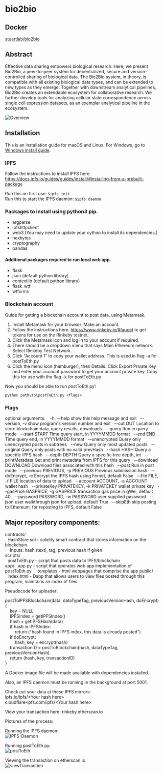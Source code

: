 # bio2bio

## Docker

[stuartlab/bio2bio](https://hub.docker.com/repository/docker/stuartlab/posttoeth)

## Abstract

Effective data sharing empowers biological research. Here, we present Bio2Bio, a peer-to-peer system for decentralized, secure and version-controlled sharing of biological data. The Bio2Bio system, in theory, is compatible with all existing biological data types, and can be extended to new types as they emerge. Together with downstream analytical pipelines, Bio2Bio creates an extendable ecosystem for collaborative research. We further develop tools for analyzing cellular state correspondence across single cell expression datasets, as an exemplar analytical pipeline in the ecosystem.

![Overview](overview.png)

## Installation
This is an installation guide for macOS and Linux. For Windows, go to [Windows install guide](windows_install.md).

### IPFS  
Follow the instructions to install IPFS here: https://docs.ipfs.io/guides/guides/install/#installing-from-a-prebuilt-package

Run this on first use: `$ipfs init`  
Run this to start the IPFS daemon: `$ipfs daemon`  

### Packages to install using python3 pip.  
* argparse
* ipfshttpclient
* web3 (You may need to update your cython to install its dependencies.)
* hexbytes
* cryptography
* pandas

#### Additional packages required to run local web app.
* flask
* json (default python library)
* contextlib (default python library)
* flask_wtf
* wtforms


### Blockchain account
Guide for getting a blockchain account to post data, using Metamask.  
1. Install Metamask for your browser. Make an account.
2. Follow the instructions here: https://www.rinkeby.io/#faucet to get tokens for use on the Rinkeby testnet.
3. Click the Metamask icon and log in to your account if required.
4. There should be a dropdown menu that says Main Ethereum network. Select Rinkeby Test Network.
5. Click "Account 1" to copy your wallet address. This is used in flag -a for postToEth.py
6. Click the menu icon (hamburger), then Details. Click Export Private Key and enter your account password to get your account private key. Copy this for use with the flag -k for postToEth.py

Now you should be able to run postToEth.py!

`python path\to\postToEth.py <flags>`

### Flags

optional arguments:
&nbsp;&nbsp;  -h, --help            show this help message and exit
  &nbsp;&nbsp;--version, -v         show program's version number and exit
  &nbsp;&nbsp;--out OUT             Location to store blockchain data, query results, downloads
  &nbsp;&nbsp;--query               Run in query mode
  &nbsp;&nbsp;--start START         Time query start, in YYYYMMDD format
  &nbsp;&nbsp;--end END             Time query end, in YYYYMMDD format
  &nbsp;&nbsp;--unencrypted         Query only unencrypted posts in subtrees
  &nbsp;&nbsp;--new                 Query only most updated posts
  &nbsp;&nbsp;--original            Query only posts with no valid prevHash
  &nbsp;&nbsp;--hash HASH           Query a specific IPFS hash
  &nbsp;&nbsp;--depth DEPTH         Query a specific tree depth, int
  &nbsp;&nbsp;--printMetadata       Get and print metadata from IPFS for this query
  &nbsp;&nbsp;--download DOWNLOAD   Download files associated with this hash
  &nbsp;&nbsp;--post                Run in post mode
  &nbsp;&nbsp;--previous PREVIOUS, -p PREVIOUS
                        Previous submission hash
  &nbsp;&nbsp;--doEncrypt, -e       Encrypt the IPFS hash using Fernet, default False
  &nbsp;&nbsp;--file FILE, -f FILE  location of data to upload
  &nbsp;&nbsp;--account ACCOUNT, -a ACCOUNT
                        wallet hash
  &nbsp;&nbsp;--privateKey PRIVATEKEY, -k PRIVATEKEY
                        wallet private key
  &nbsp;&nbsp;--gasPrice GASPRICE, -g GASPRICE
                        transaction gas price in gWei, default 40
  &nbsp;&nbsp;--password PASSWORD, -w PASSWORD
                        user supplied password
  &nbsp;&nbsp;--json                user walkthrough json for upload, default True
  &nbsp;&nbsp;--skipEth             skip posting to Ethereum, for reposting to IPFS, default False

## Major repository components:

contracts/  
&nbsp;&nbsp;HashStore.sol - solidity smart contract that stores information on the blockchain  
&nbsp;&nbsp;&nbsp;&nbsp;Inputs: hash (text), tag, previous hash if given  
scripts/  
&nbsp;&nbsp;postToEth.py - script that posts data to IPFS/blockchain  
app/
&nbsp;&nbsp;app.py - script that operates web app implementation of postToEth.py
&nbsp;&nbsp;&nbsp;&nbsp;templates - html webpages that comprise the app
public/  
&nbsp;&nbsp;index.html - Dapp that allows users to view files posted through this program, maintains an index of files  

Pseudocode for uploader:  

postToIPFSBlockchain(data, dataTypeTag, previousVersionHash, doEncrypt){  
&nbsp;&nbsp;&nbsp;&nbsp;key = NULL  
&nbsp;&nbsp;&nbsp;&nbsp;IPFSIndex = getIPFSIndex()  
&nbsp;&nbsp;&nbsp;&nbsp;hash = getIPFSHash(data)  
&nbsp;&nbsp;&nbsp;&nbsp;if hash in IPFSIndex:  
&nbsp;&nbsp;&nbsp;&nbsp;&nbsp;&nbsp;&nbsp;&nbsp;return ("hash found in IPFS index, this data is already posted")  
&nbsp;&nbsp;&nbsp;&nbsp;if doEncrypt:  
&nbsp;&nbsp;&nbsp;&nbsp;&nbsp;&nbsp;&nbsp;&nbsp;hash, key = encrypt(hash)  
&nbsp;&nbsp;&nbsp;&nbsp;transactionID = postToBlockchain(hash, dataTypeTag, previousVersionHash)  
&nbsp;&nbsp;&nbsp;&nbsp;return (hash, key, transactionID)  
}  
 
A Docker image file will be made available with dependencies installed.

Also, an IPFS daemon must be running in the background at port 5001.

Check out your data at these IPFS mirrors:  
ipfs.io\/ipfs\/\<Your hash here\>  
cloudflare-ipfs.com\/ipfs\/\<Your hash here\>  

View your transaction here:
rinkeby.etherscan.io

Pictures of the process:

Running the IPFS daemon:  
![IPFS-Daemon](ipfs_daemon.PNG)  
  
Running postToEth.py:  
![postToEth](postToEth.png)  
  
Viewing the transaction on etherscan.io:  
![viewTransaction](viewTx.PNG)  
